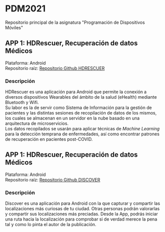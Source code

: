# PDM2021
Repositorio principal de la asignatura "Programación de Dispositivos Móviles"

## APP 1: HDRescuer, Recuperación de datos Médicos

Plataforma: Android  
Repositorio raíz: [Repositorio Github HDRESCUER](https://github.com/DomingoLopez/HDRescuer)  

### Descripción

HDRescuer es una aplicación para Android que permite la conexión a diversos dispositivos Wearables del ámbito de la salud (eHealth) mediante Bluetooth y Wifi.  
Su labor es la de servir como Sistema de Información para la gestión de pacientes y las distintas sesiones de recopilación de datos de los mismos, los cuales se almacenan en un servidor en la nube basado en una arquitectura de microservicios.  
Los datos recopilados se usarán para aplicar técnicas de *Machine Learning* para la detección temprana de enfermedades, así como encontrar patrones de recuperación en pacientes post-COVID.  

## APP 1: HDRescuer, Recuperación de datos Médicos

Plataforma: Android  
Repositorio raíz: [Repositorio Github DISCOVER](https://github.com/DomingoLopez/Discover)  

### Descripción

Discover es una aplicación para Android con la que capturar y compartir las localizaciones más curiosas de tu ciudad. Otras personas podrán valorarlas y compartir sus localizaciones más preciadas. Desde la App, podrás iniciar una ruta hacia la localización para comprobar si de verdad merece la pena tal y como lo pinta el autor de la publicación. 
